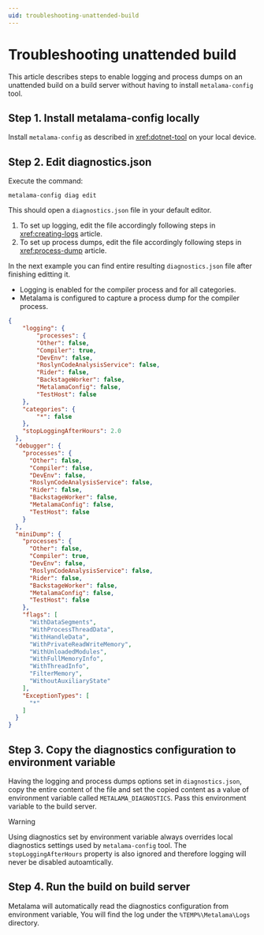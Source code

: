 ```yaml
---
uid: troubleshooting-unattended-build
---
```


# Troubleshooting unattended build

This article describes steps to enable logging and process dumps on an unattended build on a build server without having to install `metalama-config` tool.


## Step 1. Install metalama-config locally

Install `metalama-config` as described in <xref:dotnet-tool> on your local device.

## Step 2. Edit diagnostics.json

Execute the command:

```
metalama-config diag edit
```

This should open a `diagnostics.json` file in your default editor.

1. To set up logging, edit the file accordingly following steps in <xref:creating-logs> article.
2. To set up process dumps, edit the file accordingly following steps in <xref:process-dump> article.

In the next example you can find entire resulting `diagnostics.json` file after finishing editting it.
- Logging is enabled for the compiler process and for all categories.
- Metalama is configured to capture a process dump for the compiler process.


```json
{
	"logging": {
		"processes": {
		"Other": false,
		"Compiler": true,
		"DevEnv": false,
		"RoslynCodeAnalysisService": false,
		"Rider": false,
		"BackstageWorker": false,
		"MetalamaConfig": false,
		"TestHost": false
    },
    "categories": {
		"*": false
    },
    "stopLoggingAfterHours": 2.0
  },
  "debugger": {
    "processes": {
      "Other": false,
      "Compiler": false,
      "DevEnv": false,
      "RoslynCodeAnalysisService": false,
      "Rider": false,
      "BackstageWorker": false,
      "MetalamaConfig": false,
      "TestHost": false
    }
  },
  "miniDump": {
    "processes": {
      "Other": false,
      "Compiler": true,
      "DevEnv": false,
      "RoslynCodeAnalysisService": false,
      "Rider": false,
      "BackstageWorker": false,
      "MetalamaConfig": false,
      "TestHost": false
    },
    "flags": [
      "WithDataSegments",
      "WithProcessThreadData",
      "WithHandleData",
      "WithPrivateReadWriteMemory",
      "WithUnloadedModules",
      "WithFullMemoryInfo",
      "WithThreadInfo",
      "FilterMemory",
      "WithoutAuxiliaryState"
    ],
    "ExceptionTypes": [
      "*"
    ]
  }
}
```

## Step 3. Copy the diagnostics configuration to environment variable

Having the logging and process dumps options set in `diagnostics.json`, copy the entire content of the file and set the copied content as a value of environment variable called `METALAMA_DIAGNOSTICS`. Pass this environment variable to the build server.

> [!WARNING]
> Using diagnostics set by environment variable always overrides local diagnostics settings used by `metalama-config` tool. The `stopLoggingAfterHours` property is also ignored and therefore logging will never be disabled autoamtically.

## Step 4. Run the build on build server

Metalama will automatically read the diagnostics configuration from environment variable,
You will find the log under the `%TEMP%\Metalama\Logs` directory.
